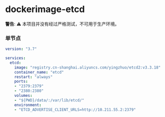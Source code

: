 # dockerimage-etcd

**警告**: ⚠️ 本项目并没有经过严格测试，不可用于生产环境。

### 单节点

```yaml
version: "3.7"

services:
  etcd:
    image: "registry.cn-shanghai.aliyuncs.com/yingzhuo/etcd2:v3.3.18"
    container_name: "etcd"
    restart: "always"
    ports:
    - "2379:2379"
    - "2380:2380"
    volumes:
    - "${PWD}/data/:/var/lib/etcd/"
    environment:
    - "ETCD_ADVERTISE_CLIENT_URLS=http://10.211.55.2:2379"
```
